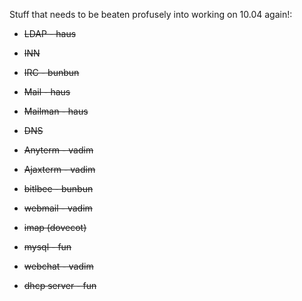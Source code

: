 Stuff that needs to be beaten profusely into working on 10.04 again!:


*  <del>LDAP  - haus</del>


*  <del> INN </del>


*  <del>IRC - bunbun</del>


*  <del>Mail - haus</del>


*  <del>Mailman - haus</del>


*  <del> DNS </del>


*  <del>Anyterm - vadim </del>


*  <del>Ajaxterm - vadim </del>


*  <del>bitlbee - bunbun</del>


*  <del>webmail - vadim</del>


*  <del>imap (dovecot)</del>


*  <del>mysql - fun</del>


*  <del>webchat - vadim</del>


*  <del>dhcp server - fun</del>

